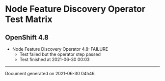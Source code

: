 
Node Feature Discovery Operator Test Matrix
===========================================

OpenShift 4.8
-------------

* Node Feature Discovery Operator 4.8: FAILURE
  - Test failed but the operator step passed
  - Test finished at 2021-06-30 00:03


---
Document generated on 2021-06-30 04h46.
